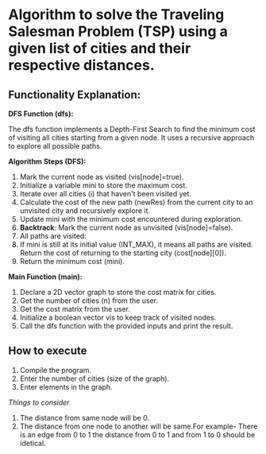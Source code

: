 # Algorithm to solve the Traveling Salesman Problem (TSP) using a given list of cities and their respective distances.

## Functionality Explanation:

**DFS Function (dfs):**

The dfs function implements a Depth-First Search to find the minimum cost of visiting all cities starting from a given node.
It uses a recursive approach to explore all possible paths.

**Algorithm Steps (DFS):**

1. Mark the current node as visited (vis[node]=true).
1. Initialize a variable mini to store the maximum cost.
1. Iterate over all cities (i) that haven't been visited yet.
1. Calculate the cost of the new path (newRes) from the current city to an unvisited city and recursively explore it.
1. Update mini with the minimum cost encountered during exploration.
1. **Backtrack**: Mark the current node as unvisited (vis[node]=false).
1. All paths are visited:
1. If mini is still at its initial value (INT_MAX), it means all paths are visited. Return the cost of returning to the starting city (cost[node][0]).
1. Return the minimum cost (mini).

**Main Function (main):**
1. Declare a 2D vector graph to store the cost matrix for cities.
1. Get the number of cities (n) from the user.
1. Get the cost matrix from the user.
1. Initialize a boolean vector vis to keep track of visited nodes.
1. Call the dfs function with the provided inputs and print the result.

## How to execute
1. Compile the program.
1. Enter the number of cities (size of the graph).
1. Enter elements in the graph.

*Things to consider* 
1. The distance from same node will be 0.
1. The distance from one node to another will be same.For example- There is an edge from 0 to 1 the distance from 0 to 1 and from 1 to 0 should be idetical.